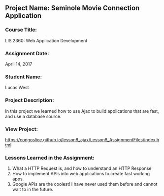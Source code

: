 ## Project Name:  Seminole Movie Connection Application

### Course Title:
LIS 2360:  Web Application Development

### Assignment Date:  
April 14, 2017

### Student Name:  
Lucas West

### Project Description:
In this project we learned how to use Ajax to build applications that are fast, and use a database source.

### View Project:
https://congoslice.github.io/lesson8_ajax/Lesson8_AssignmentFiles/index.html

### Lessons Learned in the Assignment:
1. What a HTTP Request is, and how to understand an HTTP Response 
2. How to implement APIs into web applications to create fast working apps.
3. Google APIs are the coolest! I have never used them before and cannot wait to in the future.
